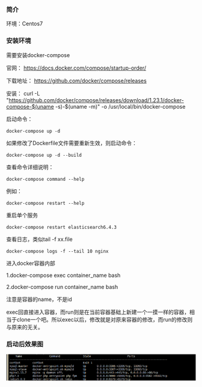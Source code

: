 ### 简介

环境：Centos7


### 安装环境

需要安装docker-compose

官网：
https://docs.docker.com/compose/startup-order/


下载地址：
https://github.com/docker/compose/releases


安装：
curl -L "https://github.com/docker/compose/releases/download/1.23.1/docker-compose-$(uname -s)-$(uname -m)" -o /usr/local/bin/docker-compose


启动命令：

```
docker-compose up -d 

```

如果修改了Dockerfile文件需要重新生效，则启动命令：

```
docker-compose up -d --build

```

查看命令详细说明：

```
docker-compose command --help
```

例如：

```
docker-compose restart --help
```


重启单个服务

```
docker-compose restart elasticsearch6.4.3
```

查看日志，类似tail -f xx.file

```
docker-compose logs -f --tail 10 nginx
```


进入docker容器内部

1.docker-compose exec container_name bash

2.docker-compose run container_name bash

注意是容器的name，不是id

exec回直接进入容器，而run则是在当前容器基础上新建一个一摸一样的容器，相当于clone一个吧。所以exec以后，修改就是对原来容器的修改，而run的修改则与原来的无关。


### 启动后效果图

![image](https://github.com/shenpeiliang/blog/blob/master/docker相关/docker-compose应用/image/docker-compose状态.png)
